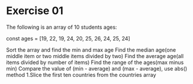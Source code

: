 # Exercise 01
The following is an array of 10 students ages:

const ages = [19, 22, 19, 24, 20, 25, 26, 24, 25, 24]

Sort the array and find the min and max age
Find the median age(one middle item or two middle items divided by two)
Find the average age(all items divided by number of items)
Find the range of the ages(max minus min)
Compare the value of (min - average) and (max - average), use abs() method 1.Slice the first ten countries from the countries array
